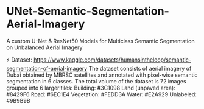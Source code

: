 # UNet-Semantic-Segmentation-Aerial-Imagery
A custom U-Net & ResNet50 Models for Multiclass Semantic Segmentation on Unbalanced Aerial Imagery

⚡ Dataset: https://www.kaggle.com/datasets/humansintheloop/semantic-segmentation-of-aerial-imagery
The dataset consists of aerial imagery of Dubai obtained by MBRSC satellites and annotated with pixel-wise semantic segmentation in 6 classes. The total volume of the dataset is 72 images grouped into 6 larger tiles:
Building: #3C1098
Land (unpaved area): #8429F6
Road: #6EC1E4
Vegetation: #FEDD3A
Water: #E2A929
Unlabeled: #9B9B9B

